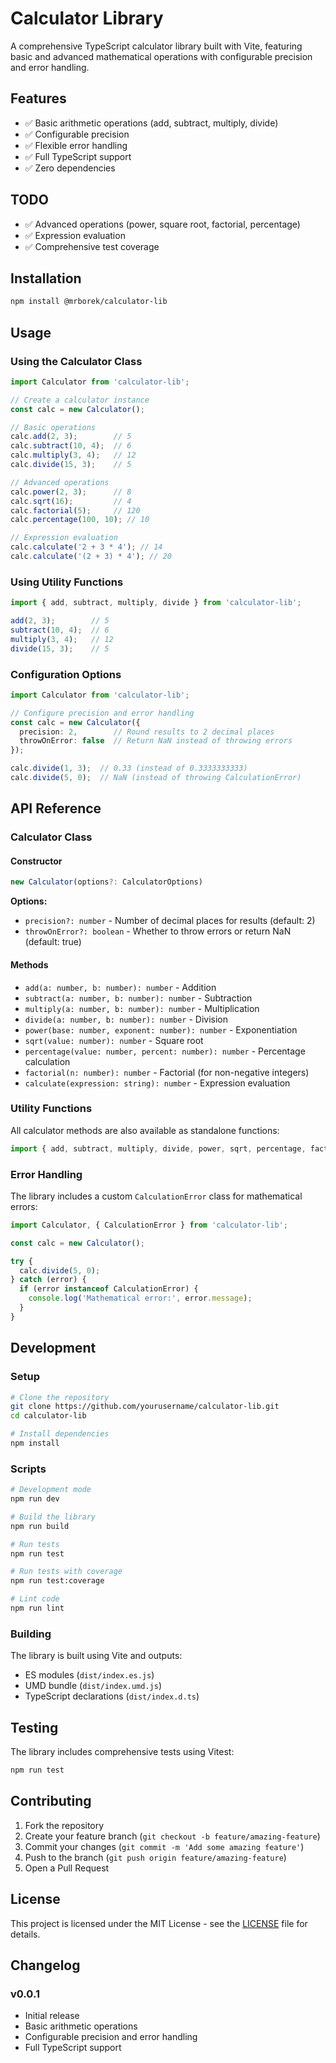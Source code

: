 # Calculator Library

A comprehensive TypeScript calculator library built with Vite, featuring basic and advanced mathematical operations with configurable precision and error handling.

## Features

- ✅ Basic arithmetic operations (add, subtract, multiply, divide)
- ✅ Configurable precision
- ✅ Flexible error handling
- ✅ Full TypeScript support
- ✅ Zero dependencies


## TODO
- ✅ Advanced operations (power, square root, factorial, percentage)
- ✅ Expression evaluation
- ✅ Comprehensive test coverage

## Installation

```bash
npm install @mrborek/calculator-lib
```

## Usage

### Using the Calculator Class

```typescript
import Calculator from 'calculator-lib';

// Create a calculator instance
const calc = new Calculator();

// Basic operations
calc.add(2, 3);        // 5
calc.subtract(10, 4);  // 6
calc.multiply(3, 4);   // 12
calc.divide(15, 3);    // 5

// Advanced operations
calc.power(2, 3);      // 8
calc.sqrt(16);         // 4
calc.factorial(5);     // 120
calc.percentage(100, 10); // 10

// Expression evaluation
calc.calculate('2 + 3 * 4'); // 14
calc.calculate('(2 + 3) * 4'); // 20
```

### Using Utility Functions

```typescript
import { add, subtract, multiply, divide } from 'calculator-lib';

add(2, 3);        // 5
subtract(10, 4);  // 6
multiply(3, 4);   // 12
divide(15, 3);    // 5
```

### Configuration Options

```typescript
import Calculator from 'calculator-lib';

// Configure precision and error handling
const calc = new Calculator({
  precision: 2,        // Round results to 2 decimal places
  throwOnError: false  // Return NaN instead of throwing errors
});

calc.divide(1, 3);  // 0.33 (instead of 0.3333333333)
calc.divide(5, 0);  // NaN (instead of throwing CalculationError)
```

## API Reference

### Calculator Class

#### Constructor

```typescript
new Calculator(options?: CalculatorOptions)
```

**Options:**
- `precision?: number` - Number of decimal places for results (default: 2)
- `throwOnError?: boolean` - Whether to throw errors or return NaN (default: true)

#### Methods

- `add(a: number, b: number): number` - Addition
- `subtract(a: number, b: number): number` - Subtraction
- `multiply(a: number, b: number): number` - Multiplication
- `divide(a: number, b: number): number` - Division
- `power(base: number, exponent: number): number` - Exponentiation
- `sqrt(value: number): number` - Square root
- `percentage(value: number, percent: number): number` - Percentage calculation
- `factorial(n: number): number` - Factorial (for non-negative integers)
- `calculate(expression: string): number` - Expression evaluation

### Utility Functions

All calculator methods are also available as standalone functions:

```typescript
import { add, subtract, multiply, divide, power, sqrt, percentage, factorial } from 'calculator-lib';
```

### Error Handling

The library includes a custom `CalculationError` class for mathematical errors:

```typescript
import Calculator, { CalculationError } from 'calculator-lib';

const calc = new Calculator();

try {
  calc.divide(5, 0);
} catch (error) {
  if (error instanceof CalculationError) {
    console.log('Mathematical error:', error.message);
  }
}
```

## Development

### Setup

```bash
# Clone the repository
git clone https://github.com/yourusername/calculator-lib.git
cd calculator-lib

# Install dependencies
npm install
```

### Scripts

```bash
# Development mode
npm run dev

# Build the library
npm run build

# Run tests
npm run test

# Run tests with coverage
npm run test:coverage

# Lint code
npm run lint
```

### Building

The library is built using Vite and outputs:
- ES modules (`dist/index.es.js`)
- UMD bundle (`dist/index.umd.js`)
- TypeScript declarations (`dist/index.d.ts`)

## Testing

The library includes comprehensive tests using Vitest:

```bash
npm run test
```

## Contributing

1. Fork the repository
2. Create your feature branch (`git checkout -b feature/amazing-feature`)
3. Commit your changes (`git commit -m 'Add some amazing feature'`)
4. Push to the branch (`git push origin feature/amazing-feature`)
5. Open a Pull Request

## License

This project is licensed under the MIT License - see the [LICENSE](LICENSE) file for details.

## Changelog

### v0.0.1
- Initial release
- Basic arithmetic operations
- Configurable precision and error handling
- Full TypeScript support
